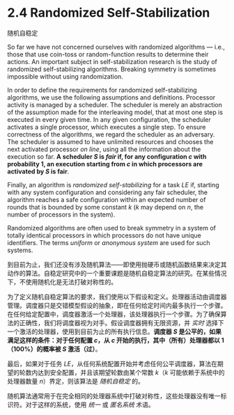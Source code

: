 # 2.4 Randomized Self-Stabilization

随机自稳定

So far we have not concerned ourselves with randomized algorithms — i.e., those that use coin-toss or random-function results to determine their actions. An important subject in self-stabilization research is the study of randomized self-stabilizing algorithms. Breaking symmetry is sometimes impossible without using randomization.

In order to define the requirements for randomized self-stabilizing algorithms, we use the following assumptions and definitions. Processor activity is managed by a scheduler. The scheduler is merely an abstraction of the assumption made for the interleaving model, that at most one step is executed in every given time. In any given configuration, the scheduler activates a single processor, which executes a single step. To ensure correctness of the algorithms, we regard the scheduler as an adversary. The scheduler is assumed to have unlimited resources and chooses the next activated processor *on line*, using all the information about the execution so far. **A scheduler $S$ is *fair* if, for any configuration $c$ with probability 1, an execution starting from $c$ in which processors are activated by $S$ is fair**.

Finally, an algorithm is *randomized self-stabilizing* for a task $LE$ if, starting with any system configuration and considering any fair scheduler, the algorithm reaches a safe configuration within an expected number of rounds that is bounded by some constant $k$ ($k$ may depend on $n$, the number of processors in the system).

Randomized algorithms are often used to break symmetry in a system of totally identical processors in which processors do not have unique identifiers. The terms *uniform* or *anonymous system* are used for such systems.

到目前为止，我们还没有涉及随机算法——即使用抛硬币或随机函数结果来决定其动作的算法。自稳定研究中的一个重要课题是随机自稳定算法的研究。在某些情况下，不使用随机化是无法打破对称性的。

为了定义随机自稳定算法的要求，我们使用以下假设和定义。处理器活动由调度器管理。调度器只是交错模型假设的抽象，即在任何给定时间内最多执行一个步骤。在任何给定配置中，调度器激活一个处理器，该处理器执行一个步骤。为了确保算法的正确性，我们将调度器视为对手。假设调度器拥有无限资源，并 *实时* 选择下一个激活的处理器，使用到目前为止的所有执行信息。**调度器 $S$ 是公平的，如果满足这样的条件：对于任何配置 $c$，从 $c$ 开始的执行，其中（所有）处理器都以 1（100%）的概率被 $S$ 激活（过）**。

最后，如果对于任务 $LE$，从任何系统配置开始并考虑任何公平调度器，算法在期望的轮数内达到安全配置，并且该期望轮数由某个常数 $k$（$k$ 可能依赖于系统中的处理器数量 $n$）界定，则该算法是 *随机自稳定* 的。

随机算法通常用于在完全相同的处理器系统中打破对称性，这些处理器没有唯一标识符。对于这样的系统，使用 *统一* 或 *匿名系统* 术语。
